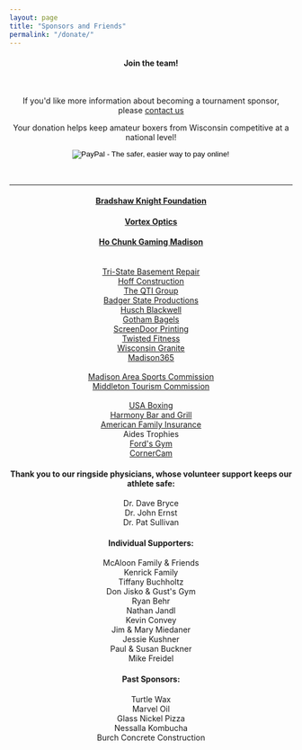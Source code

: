 ```yaml
---
layout: page
title: "Sponsors and Friends"
permalink: "/donate/"
---
```


<center>
<h4>Join the team!</h4>
<br/>
<p>If you'd like more information about becoming a tournament sponsor, please <a href="/contact/">contact us</a></p>
<p>Your donation helps keep amateur boxers from Wisconsin competitive at a national level!</p>
<form action="https://www.paypal.com/cgi-bin/webscr" method="post" target="_top" style="display:inline-flex;">
<input type="hidden" name="cmd" value="_s-xclick"><br>
<input type="hidden" name="hosted_button_id" value="DZ4J9RB37EYCQ"><br>
<input type="image" src="https://www.paypalobjects.com/en_US/i/btn/btn_donateCC_LG.gif" border="0" name="submit" alt="PayPal - The safer, easier way to pay online!"><br>
<img alt="" border="0" src="https://www.paypalobjects.com/en_US/i/scr/pixel.gif" width="1" height="1"><br>
</form>

<hr/>

<div style="margin-bottom:20px;">

<h4><a href="http://www.bkfnd.com/">Bradshaw Knight Foundation</a></h4>
<h4><a href="http://www.vortexoptics.com/">Vortex Optics</a></h4>
<h4><a href="https://www.ho-chunkgaming.com/madison/">Ho Chunk Gaming Madison</a></h4><br/>
<a href="http://tristatebasementrepair.com/">Tri-State Basement Repair</a><br/>
<a href="https://www.hoffconstructioninc.com/">Hoff Construction</a><br/>
<a href="https://www.qtigroup.com/">The QTI Group</a><br/>
<a href="http://badgerstateproductions.com/">Badger State Productions</a><br/>
<a href="https://www.huschblackwell.com/">Husch Blackwell</a><br/>
<a href="http://www.gothambagels.com/">Gotham Bagels</a><br/>
<a href="http://screendoorprinting.com/">ScreenDoor Printing</a><br/>
<a href="https://twistedfitnessgym.com/">Twisted Fitness</a><br/>
<a href="http://wisconsingranite.com/">Wisconsin Granite</a><br/>
<a href="https://madison365.com/">Madison365</a><br/>
<br/>
<a href="">Madison Area Sports Commission</a><br/>
<a href="">Middleton Tourism Commission</a><br/>
<br/>
<a href="https://www.teamusa.org/USA-Boxing">USA Boxing</a><br/>
<!-- <img src="/images/harmony-logo.jpg" style="width:100px;margin-right:30px;"/> -->
<!-- <img src="https://dreamkeep.amfam.com/wp-content/themes/horizon-loyalty-child_amfam/images/logo.png" style="width:100px;"/> -->
<a href="http://www.harmonybarandgrill.com/">Harmony Bar and Grill</a><br/>
<a href="https://www.amfam.com/">American Family Insurance</a><br/>
Aides Trophies<br/>
<a href="https://fordsgym.com">Ford's Gym</a><br/>
<a href="https://www.cornercam.net">CornerCam</a><br/>

<h4>Thank you to our ringside physicians, whose volunteer support keeps our athlete safe:</h4>
Dr. Dave Bryce<br/>
Dr. John Ernst<br/>
Dr. Pat Sullivan<br/>

<h4>Individual Supporters:</h4>
McAloon Family & Friends<br/>
Kenrick Family<br/>
Tiffany Buchholtz<br/>
Don Jisko & Gust's Gym<br/>
Ryan Behr<br/>
Nathan Jandl<br/>
Kevin Convey<br/>
Jim & Mary Miedaner<br/>
Jessie Kushner<br/>
Paul & Susan Buckner<br/>
Mike Freidel<br/>

<h4>Past Sponsors:</h4>
Turtle Wax<br/>
Marvel Oil<br/>
Glass Nickel Pizza<br/>
Nessalla Kombucha<br/>
Burch Concrete Construction<br/>

</div>
<div style="margin-bottom:20px;">

</div>

</center>
